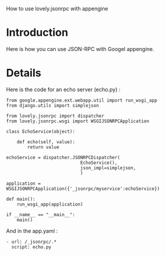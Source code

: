How to use lovely.jsonrpc with appengine

# Introduction #

Here is how you can use JSON-RPC with Googel appengine.

# Details #

Here is the code for an echo server (echo.py) :

```
from google.appengine.ext.webapp.util import run_wsgi_app
from django.utils import simplejson

from lovely.jsonrpc import dispatcher
from lovely.jsonrpc.wsgi import WSGIJSONRPCApplication

class EchoService(object):

    def echo(self, value):
        return value

echoService = dispatcher.JSONRPCDispatcher(
                            EchoService(),
                            json_impl=simplejson,
                            )

application = WSGIJSONRPCApplication({'_jsonrpc/myservice':echoService})

def main():
    run_wsgi_app(application)

if __name__ == "__main__":
    main()
```

And in the app.yaml :

```
- url: /_jsonrpc/.*
  script: echo.py
```
